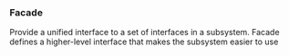 ### Facade

Provide a unified interface to a set of interfaces in a subsystem. Facade defines a higher-level interface that makes the subsystem easier to use

